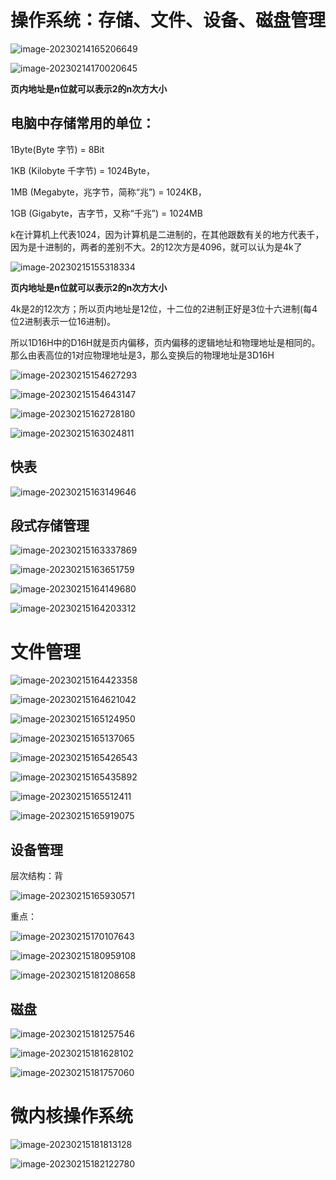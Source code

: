 # 操作系统：存储、文件、设备、磁盘管理

![image-20230214165206649](day-05.assets/image-20230214165206649.png)



![image-20230214170020645](day-05.assets/image-20230214170020645.png)





**页内地址是n位就可以表示2的n次方大小**

## 电脑中存储常用的单位：

1Byte(Byte 字节) = 8Bit

1KB (Kilobyte 千字节) = 1024Byte，

1MB (Megabyte，兆字节，简称“兆”) = 1024KB，

1GB (Gigabyte，吉字节，又称“千兆”) = 1024MB



k在计算机上代表1024，因为计算机是二进制的，在其他跟数有关的地方代表千，因为是十进制的，两者的差别不大。2的12次方是4096，就可以认为是4k了

![image-20230215155318334](day-05.assets/image-20230215155318334.png)



**页内地址是n位就可以表示2的n次方大小**

4k是2的12次方；所以页内地址是12位，十二位的2进制正好是3位十六进制(每4位2进制表示一位16进制)。

所以1D16H中的D16H就是页内偏移，页内偏移的逻辑地址和物理地址是相同的。那么由表高位的1对应物理地址是3，那么变换后的物理地址是3D16H

![image-20230215154627293](day-05.assets/image-20230215154627293.png)



![image-20230215154643147](day-05.assets/image-20230215154643147.png)



![image-20230215162728180](day-05.assets/image-20230215162728180.png)





![image-20230215163024811](day-05.assets/image-20230215163024811.png)







## 快表

![image-20230215163149646](day-05.assets/image-20230215163149646.png)





## 段式存储管理



![image-20230215163337869](day-05.assets/image-20230215163337869.png)





![image-20230215163651759](day-05.assets/image-20230215163651759.png)









![image-20230215164149680](day-05.assets/image-20230215164149680.png)





![image-20230215164203312](day-05.assets/image-20230215164203312.png)









# 文件管理

![image-20230215164423358](day-05.assets/image-20230215164423358.png)





![image-20230215164621042](day-05.assets/image-20230215164621042.png)





![image-20230215165124950](day-05.assets/image-20230215165124950.png)









![image-20230215165137065](day-05.assets/image-20230215165137065.png)







![image-20230215165426543](day-05.assets/image-20230215165426543.png)







![image-20230215165435892](day-05.assets/image-20230215165435892.png)











![image-20230215165512411](day-05.assets/image-20230215165512411.png)









![image-20230215165919075](day-05.assets/image-20230215165919075.png)







## 设备管理

层次结构：背

![image-20230215165930571](day-05.assets/image-20230215165930571.png)





重点：



![image-20230215170107643](day-05.assets/image-20230215170107643.png)







![image-20230215180959108](day-05.assets/image-20230215180959108.png)



![image-20230215181208658](day-05.assets/image-20230215181208658.png)





## 磁盘

![image-20230215181257546](day-05.assets/image-20230215181257546.png)





![image-20230215181628102](day-05.assets/image-20230215181628102.png)



 ![image-20230215181757060](day-05.assets/image-20230215181757060.png)





# 微内核操作系统



![image-20230215181813128](day-05.assets/image-20230215181813128.png)







![image-20230215182122780](day-05.assets/image-20230215182122780.png)















